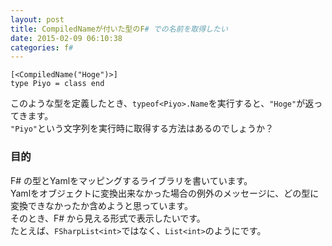 ```yaml
---
layout: post
title: CompiledNameが付いた型のF# での名前を取得したい
date: 2015-02-09 06:10:38
categories: f#
---
```

<!-- {% raw %} -->
<pre><code>[&lt;CompiledName("Hoge")&gt;]
type Piyo = class end
</code></pre>

<p>このような型を定義したとき、<code>typeof&lt;Piyo&gt;.Name</code>を実行すると、<code>"Hoge"</code>が返ってきます。<br>
<code>"Piyo"</code>という文字列を実行時に取得する方法はあるのでしょうか？</p>

<h3>目的</h3>

<p>F# の型とYamlをマッピングするライブラリを書いています。<br>
Yamlをオブジェクトに変換出来なかった場合の例外のメッセージに、どの型に変換できなかったか含めようと思っています。<br>
そのとき、F# から見える形式で表示したいです。<br>
たとえば、<code>FSharpList&lt;int&gt;</code>ではなく、<code>List&lt;int&gt;</code>のようにです。</p>
<!-- {% endraw %} -->
